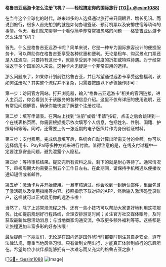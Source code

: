 **格鲁吉亚远游卡怎么注册飞机？——轻松搞定你的国际旅行 [[TG💪+ @esim1088](https://t.me/s/esim1088)]**

在当今这个全球化的时代，越来越多的人选择通过旅行来开阔眼界、增长见识。而说到旅行，很多人首先想到的就是如何办理签证、预订机票以及安排住宿等琐碎的事情。今天，我们就来聊聊一个看似简单却常常被忽略的问题——格鲁吉亚远游卡怎么注册飞机？

首先，什么是格鲁吉亚远游卡呢？简单来说，它是一种专为国际旅客设计的便捷服务卡，可以帮助你在格鲁吉亚享受各种优惠和便利。无论是租车、购买景点门票还是入住酒店，只要持有这张卡，就能享受到不同程度的折扣或特殊待遇。对于经常往返于多个国家的人来说，这种卡片无疑是一个非常实用的选择。

那么问题来了，如果你计划前往格鲁吉亚，并且希望通过远游卡享受这些福利，该如何注册呢？其实整个流程并不复杂，只需要按照以下步骤操作即可：

第一步：访问官方网站。打开浏览器，输入“格鲁吉亚远游卡”相关的官网链接，进入主页后，你会看到关于该服务的各种信息介绍。这里不仅有详细的使用说明，还有常见问题解答，确保你能快速了解整个注册过程。

第二步：填写申请表。在网站上找到“注册”或者“申请”按钮，点击之后会跳转到一个在线表格页面。你需要根据提示依次填写个人信息，包括姓名、性别、国籍、护照号码等等。同时，还需要上传一张近期的电子版照片作为身份验证材料。

第三步：支付费用。完成信息填写后，系统会自动计算出所需支付的金额。你可以选择信用卡、PayPal等多种方式来进行付款。值得注意的是，在线支付过程中一定要注意安全问题，避免泄露个人隐私。

第四步：等待审核结果。提交完所有资料之后，剩下的就是耐心等待了。通常情况下，审核周期大约需要三到五个工作日左右。在此期间，请保持手机畅通以便接收通知短信或者邮件。

第五步：激活卡片并开始使用。一旦审核通过，你会收到一封确认邮件，里面包含了激活码以及使用指南等内容。按照指示下载对应的APP，然后输入激活码登录账户，这样就可以正式启用你的远游卡啦！

当然了，除了上述常规流程之外，还有一些小技巧可以帮助大家更好地利用这项服务。比如提前规划好行程路线，合理安排游览时间；关注官方社交媒体账号，及时获取最新优惠活动消息；与当地商家沟通交流，争取更多额外福利等等。这些都是让旅程更加丰富多彩的好办法哦！

最后提醒一下朋友们，无论是在国内还是国外旅行时都要时刻注意自身安全，遵守法律法规，尊重当地风俗习惯。只有做到文明出行，才能真正体验到旅行的乐趣所在。希望每位小伙伴都能够拥有一次难忘而又充实的格鲁吉亚之旅！

[[TG💪+ @esim1088](https://t.me/s/esim1088) ![Image](https://i.postimg.cc/4NQfJmqS/Snipaste-2025-05-13-00-14-12.png)]